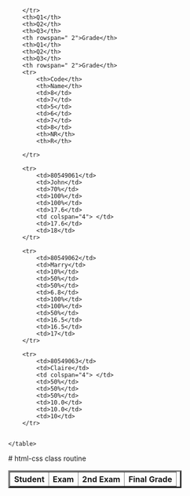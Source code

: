 <!DOCTYPE html>
<html lang="en">
<head>
    <meta charset="UTF-8">
    <meta name="viewport" content="width=device-width, initial-scale=1.0">
    <title>Document</title>
    <style>
    table {
        border-collapse: collapse;
        width: 70%;
    }
    </style>
</head>
<body>
    <table border = "3px" >
        <tr>
            <th rowspan= "2" colspan="2">Student</th>
            <th colspan="4">Exam</th>
            <th colspan="4">2nd Exam</th>
            <th rowspan="2" colspan="2">Final Grade</th>

        </tr>
        <th>Q1</th>
        <th>Q2</th>
        <th>Q3</th>
        <th rowspan=" 2">Grade</th>
        <th>Q1</th>
        <th>Q2</th>
        <th>Q3</th>
        <th rowspan=" 2">Grade</th>
        <tr>
            <th>Code</th>
            <th>Name</th>
            <td>8</td>
            <td>7</td>
            <td>5</td>
            <td>6</td>
            <td>7</td>
            <td>8</td>
            <th>NR</th>
            <th>R</th>

        </tr>

        <tr>
            <td>80549061</td>
            <td>John</td>
            <td>70%</td>
            <td>100%</td>
            <td>100%</td>
            <td>17.6</td>
            <td colspan="4"> </td>
            <td>17.6</td>
            <td>18</td>
        </tr>

        <tr>
            <td>80549062</td>
            <td>Marry</td>
            <td>10%</td>
            <td>50%</td>
            <td>50%</td>
            <td>6.8</td>
            <td>100%</td>
            <td>100%</td>
            <td>50%</td>
            <td>16.5</td>
            <td>16.5</td>
            <td>17</td>
        </tr>

        <tr>
            <td>80549063</td>
            <td>Claire</td>
            <td colspan="4"> </td>
            <td>50%</td>
            <td>50%</td>
            <td>50%</td>
            <td>10.0</td>
            <td>10.0</td>
            <td>10</td>
        </tr>

        
    </table>

</body>
</html># html-css
class routine 

